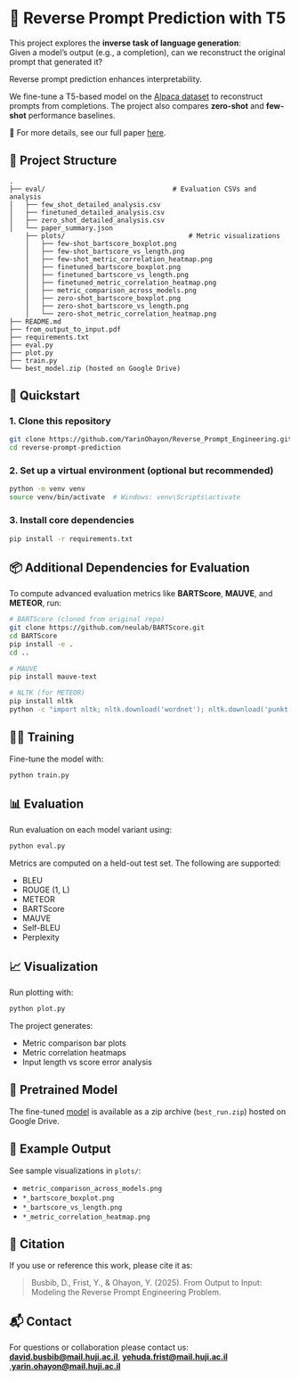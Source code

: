 # 🔁 Reverse Prompt Prediction with T5

This project explores the **inverse task of language generation**:  
Given a model’s output (e.g., a completion), can we reconstruct the original prompt that generated it?

Reverse prompt prediction enhances interpretability.

We fine-tune a T5-based model on the [Alpaca dataset](https://github.com/tatsu-lab/stanford_alpaca) to reconstruct prompts from completions. The project also compares **zero-shot** and **few-shot** performance baselines.

📄 For more details, see our full paper [here](./From_output_to_input.pdf).

## 📁 Project Structure

```
.
├── eval/                                # Evaluation CSVs and analysis
│   ├── few_shot_detailed_analysis.csv
│   ├── finetuned_detailed_analysis.csv
│   ├── zero_shot_detailed_analysis.csv
│   └── paper_summary.json
    ├── plots/                               # Metric visualizations
    │   ├── few-shot_bartscore_boxplot.png
    │   ├── few-shot_bartscore_vs_length.png
    │   ├── few-shot_metric_correlation_heatmap.png
    │   ├── finetuned_bartscore_boxplot.png
    │   ├── finetuned_bartscore_vs_length.png
    │   ├── finetuned_metric_correlation_heatmap.png
    │   ├── metric_comparison_across_models.png
    │   ├── zero-shot_bartscore_boxplot.png
    │   ├── zero-shot_bartscore_vs_length.png
    │   └── zero-shot_metric_correlation_heatmap.png
├── README.md
├── from_output_to_input.pdf
├── requirements.txt
├── eval.py
├── plot.py
├── train.py
└── best_model.zip (hosted on Google Drive)
```

## 🚀 Quickstart

### 1. Clone this repository

```bash
git clone https://github.com/YarinOhayon/Reverse_Prompt_Engineering.git
cd reverse-prompt-prediction
```

### 2. Set up a virtual environment (optional but recommended)

```bash
python -m venv venv
source venv/bin/activate  # Windows: venv\Scripts\activate
```

### 3. Install core dependencies

```bash
pip install -r requirements.txt
```

## 📦 Additional Dependencies for Evaluation

To compute advanced evaluation metrics like **BARTScore**, **MAUVE**, and **METEOR**, run:

```bash
# BARTScore (cloned from original repo)
git clone https://github.com/neulab/BARTScore.git
cd BARTScore
pip install -e .
cd ..

# MAUVE
pip install mauve-text

# NLTK (for METEOR)
pip install nltk
python -c "import nltk; nltk.download('wordnet'); nltk.download('punkt')"
```

## 🏋️‍♀️ Training

Fine-tune the model with:

```bash
python train.py
```

## 📊 Evaluation

Run evaluation on each model variant using:

```bash
python eval.py
```

Metrics are computed on a held-out test set. The following are supported:
- BLEU
- ROUGE (1, L)
- METEOR
- BARTScore
- MAUVE
- Self-BLEU
- Perplexity

## 📈 Visualization

Run plotting with:

```bash
python plot.py
```

The project generates:
- Metric comparison bar plots
- Metric correlation heatmaps
- Input length vs score error analysis

## 🤖 Pretrained Model

The fine-tuned [model](https://drive.google.com/drive/folders/1mIbl2XGp1J6JDURod3OMl9DPxGVRk5VK?usp=sharing)
 is available as a zip archive (`best_run.zip`) hosted on Google Drive.

## 📁 Example Output

See sample visualizations in `plots/`:
- `metric_comparison_across_models.png`
- `*_bartscore_boxplot.png`
- `*_bartscore_vs_length.png`
- `*_metric_correlation_heatmap.png`

## 🤝 Citation

If you use or reference this work, please cite it as:

> Busbib, D., Frist, Y., & Ohayon, Y. (2025). From Output to Input: Modeling the Reverse Prompt Engineering Problem.

## 📬 Contact

For questions or collaboration please contact us:   **david.busbib@mail.huji.ac.il**, **yehuda.frist@mail.huji.ac.il** ,**yarin.ohayon@mail.huji.ac.il**

